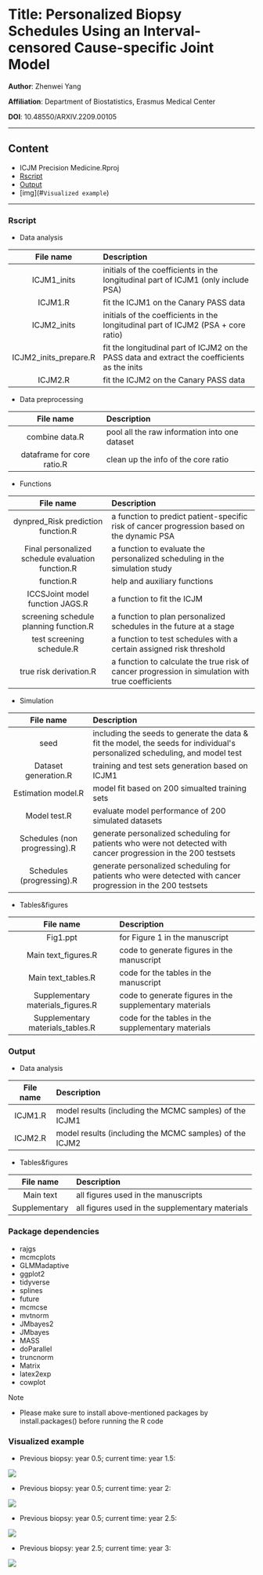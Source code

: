 # Title: Personalized Biopsy Schedules Using an Interval-censored Cause-specific Joint Model

**Author**: Zhenwei Yang 

**Affiliation**: Department of Biostatistics, Erasmus Medical Center

**DOI**: 10.48550/ARXIV.2209.00105

****

## Content

* ICJM Precision Medicine.Rproj
* [Rscript](#Rscript)
* [Output](#Output)
* [img](#`Visualized example`)

****

### Rscript

* Data analysis

|File name| Description|
|:----------:|:--------------|
|ICJM1_inits| initials of the coefficients in the longitudinal part of ICJM1 (only include PSA)|
|ICJM1.R | fit the ICJM1 on the Canary PASS data|
|ICJM2_inits | initials of the coefficients in the longitudinal part of ICJM2 (PSA + core ratio)|
|ICJM2_inits_prepare.R | fit the longitudinal part of ICJM2 on the PASS data and extract the coefficients as the inits|
|ICJM2.R | fit the ICJM2 on the Canary PASS data|

* Data preprocessing

|File name| Description|
|:----------:|:--------------|
|combine data.R | pool all the raw information into one dataset|
|dataframe for core ratio.R | clean up the info of the core ratio|

* Functions

|File name| Description|
|:----------:|:--------------|
|dynpred_Risk prediction function.R | a function to predict patient-specific risk of cancer progression based on the dynamic PSA|
|Final personalized schedule evaluation function.R | a function to evaluate the personalized scheduling in the simulation study|
|function.R | help and auxiliary functions|
|ICCSJoint model function JAGS.R | a function to fit the ICJM|
|screening schedule planning function.R | a function to plan personalized schedules in the future at a stage|
|test screening schedule.R | a function to test schedules with a certain assigned risk threshold|
|true risk derivation.R | a function to calculate the true risk of cancer progression in simulation with true coefficients |

* Simulation

|File name| Description|
|:----------:|:--------------|
|seed | including the seeds to generate the data & fit the model, the seeds for individual's personalized scheduling, and model test|
|Dataset generation.R | training and test sets generation based on ICJM1|
|Estimation model.R | model fit based on 200 simualted training sets|
|Model test.R | evaluate model performance of 200 simulated datasets|
|Schedules (non progressing).R | generate personalized scheduling for patients who were not detected with cancer progression in the 200 testsets|
|Schedules (progressing).R | generate personalized scheduling for patients who were detected with cancer progression in the 200 testsets|

* Tables&figures

|File name| Description|
|:----------:|:--------------|
|Fig1.ppt | for Figure 1 in the manuscript|
|Main text_figures.R | code to generate figures in the manuscript|
|Main text_tables.R | code for the tables in the manuscript|
|Supplementary materials_figures.R | code to generate figures in the supplementary materials|
|Supplementary materials_tables.R | code for the tables in the supplementary materials|


### Output

* Data analysis

|File name| Description|
|:----------:|:--------------|
|ICJM1.R | model results (including the MCMC samples) of the ICJM1|
|ICJM2.R | model results (including the MCMC samples) of the ICJM2|

* Tables&figures


|File name| Description|
|:----------:|:--------------|
|Main text | all figures used in the manuscripts|
|Supplementary| all figures used in the supplementary materials|

### Package dependencies

- rajgs
- mcmcplots
- GLMMadaptive
- ggplot2
- tidyverse
- splines
- future
- mcmcse
- mvtnorm
- JMbayes2
- JMbayes
- MASS
- doParallel
- truncnorm
- Matrix
- latex2exp
- cowplot

> [!Note]
> - Please make sure to install above-mentioned packages by install.packages() before running the R code

### Visualized example

- Previous biopsy: year 0.5; current time: year 1.5:

![](https://github.com/ZhenweiYang96/ICJM_Precision_Medicine/blob/main/img/Schedule_1.5.png)

- Previous biopsy: year 0.5; current time: year 2:

![](https://github.com/ZhenweiYang96/ICJM_Precision_Medicine/blob/main/img/Schedule_2.png)

- Previous biopsy: year 0.5; current time: year 2.5:

![](https://github.com/ZhenweiYang96/ICJM_Precision_Medicine/blob/main/img/Schedule_2.5.png)

- Previous biopsy: year 2.5; current time: year 3:

![](https://github.com/ZhenweiYang96/ICJM_Precision_Medicine/blob/main/img/Schedule_3.png)